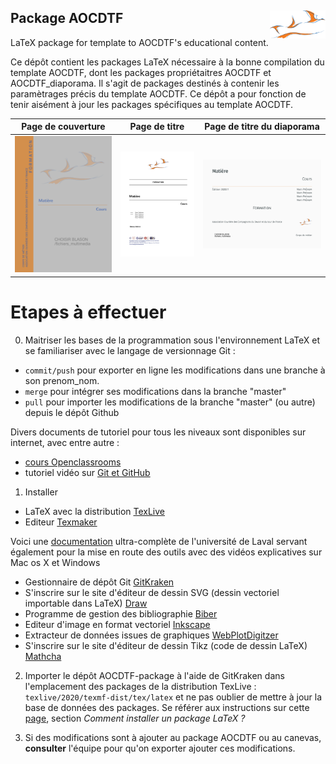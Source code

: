 ## Package AOCDTF <img src="fichiers_github/logo_compagnons.png" align="right" height="45"/>

LaTeX package for template to AOCDTF's educational content.

Ce dépôt contient les packages LaTeX nécessaire à la bonne compilation du template AOCDTF, dont les packages propriétaitres AOCDTF et AOCDTF_diaporama. Il s'agit de packages destinés à contenir les paramètrages précis du template AOCDTF. Ce dépôt a pour fonction de tenir aisément à jour les packages spécifiques au template AOCDTF.

| Page de couverture  | Page de titre | Page de titre du diaporama |
| :------------------: | :------------------: | :------------------: |
| ![Page de couverture](fichiers_github/AOCDTF_page_couverture.png) | ![Page de titre](fichiers_github/AOCDTF_page_titre.png) |![Page de titre du diaporama](fichiers_github/AOCDTF_diaporama_page_titre.png) |

# Etapes à effectuer

0. Maitriser les bases de la programmation sous l'environnement LaTeX et se familiariser avec le langage de versionnage Git :
- `commit/push` pour exporter en ligne les modifications dans une branche à son prenom_nom.
- `merge` pour intégrer ses modifications dans la branche "master"
- `pull` pour importer les modifications de la branche "master" (ou autre) depuis le dépôt Github

Divers documents de tutoriel pour tous les niveaux sont disponibles sur internet, avec entre autre : 
- [cours Openclassrooms](https://openclassrooms.com/fr/courses/5641721-utilisez-git-et-github-pour-vos-projets-de-developpement)
- tutoriel vidéo sur [Git et GitHub](https://www.youtube.com/watch?v=hPfgekYUKgk)
    
1. Installer 
 - LaTeX avec la distribution [TexLive](https://www.tug.org/texlive/)
 - Editeur [Texmaker](https://www.xm1math.net/texmaker/index_fr.html)

Voici une [documentation](https://vigou3.github.io/formation-latex-ul/) ultra-complète de l'université de Laval servant également pour la mise en route des outils avec des vidéos explicatives sur Mac os X et Windows
 
 - Gestionnaire de dépôt Git [GitKraken](https://www.gitkraken.com)
 - S'inscrire sur le site d'éditeur de dessin SVG (dessin vectoriel importable dans LaTeX) [Draw](https://www.draw.io)
 - Programme de gestion des bibliographie [Biber](http://biblatex-biber.sourceforge.net)
 - Editeur d'image en format vectoriel [Inkscape](https://inkscape.org/fr/)
 - Extracteur de données issues de graphiques [WebPlotDigitzer](https://automeris.io/WebPlotDigitizer/)
 - S'inscrire sur le site d'éditeur de dessin Tikz (code de dessin LaTeX) [Mathcha](https://www.mathcha.io/editor)

2. Importer le dépôt AOCDTF-package à l'aide de GitKraken dans l'emplacement des packages de la distribution TexLive :
`texlive/2020/texmf-dist/tex/latex` et ne pas oublier de mettre à jour la base de données des packages. Se référer aux instructions sur cette [page](https://latex.developpez.com/faq/?page=LaTeX-avance#Comment-installer-un-package-LaTeX), section _Comment installer un package LaTeX ?_ 

3. Si des modifications sont à ajouter au package AOCDTF ou au canevas, **consulter** l'équipe pour qu'on exporter ajouter ces modifications.

